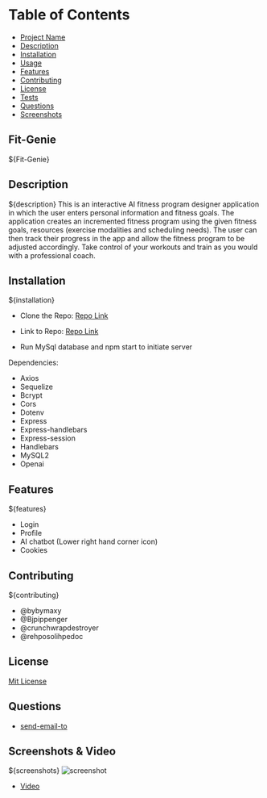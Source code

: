 # Table of Contents
- [Project Name](#Fit-Genie)
- [Description](#description)
- [Installation](#installation)
- [Usage](#usage)
- [Features](#features)
- [Contributing](#contributing)
- [License](#license)
- [Tests](#tests)
- [Questions](#questions)
- [Screenshots](#screenshots)

## Fit-Genie 
${Fit-Genie}

## Description
${description}
This is an interactive AI fitness program designer application in which the user enters personal information and fitness goals. The application creates an incremented fitness program using the given fitness goals, resources (exercise modalities and scheduling needs). The user can then track their progress in the app and allow the fitness program to be adjusted accordingly. Take control of your workouts and train as you would with a professional coach. 


## Installation
${installation}
- Clone the Repo: [Repo Link](git@github.com:bybymaxy/Fit-Genie.git)

- Link to Repo: [Repo Link](https://github.com/bybymaxy/Fit-Genie/tree/main)

- Run MySql database and npm start to initiate server

Dependencies:  
 - Axios
 - Sequelize
 - Bcrypt
 - Cors
 - Dotenv
 - Express
 - Express-handlebars
 - Express-session
 - Handlebars
 - MySQL2
 - Openai


## Features
${features}
- Login
- Profile
- AI chatbot (Lower right hand corner icon)
- Cookies

## Contributing
${contributing}
- @bybymaxy
- @Bjpippenger
- @crunchwrapdestroyer
- @rehposolihpedoc


## License
[Mit License](https://choosealicense.com/licenses/mit/#)


## Questions

- [send-email-to](yemimedical@gmail.com)



## Screenshots & Video
${screenshots}
![screenshot](./assets/Screenshot%202024-01-09%20at%201.08.30 PM.png)

- [Video](./assets/demo.gif.mp4)